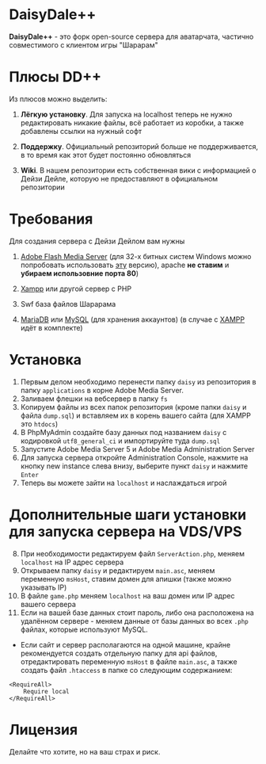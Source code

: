 # DaisyDale++

**DaisyDale++** - это форк open-source сервера для аватарчата, частично совместимого с клиентом игры "Шарарам"

# Плюсы DD++
Из плюсов можно выделить:

1. **Лёгкую установку**. Для запуска на localhost теперь не нужно редактировать никакие файлы, всё работает из коробки, а также добавлены ссылки на нужный софт

2. **Поддержку**. Официальный репозиторий больше не поддерживается, в то время как этот будет постоянно обновляться

3. **Wiki**. В нашем репозитории есть собственная вики с информацией о Дейзи Дейле, которую не предоставляют в официальном репозитории 

# Требования
Для создания сервера с Дейзи Дейлом вам нужны

1. [Adobe Flash Media Server](https://share.dmca.gripe/4bzjnhFhWsBzgscD.zip) (для 32-х битных систем Windows можно попробовать использовать [эту](https://u.to/asXsFA) версию), apache **не ставим** и **убираем использовние порта 80**)

2. [Xampp](https://bit.ly/2TgobyD) или другой сервер с PHP

3. Swf база файлов Шарарама 

4. [MariaDB](https://mariadb.org/download/) или [MySQL](https://dev.mysql.com/downloads/mysql/) (для хранения аккаунтов) (в случае с [XAMPP](https://bit.ly/2TgobyD) идёт в комплекте)

# Установка

1. Первым делом необходимо перенести папку `daisy` из репозитория в папку `applications` в корне Adobe Media Server.
2. Заливаем флешки на вебсервер в папку `fs`
3. Копируем файлы из всех папок репозитория (кроме папки `daisy` и файла `dump.sql`) и вставляем их в корень вашего сайта (для XAMPP это `htdocs`)
4. В PhpMyAdmin создайте базу данных под названием `daisy` с кодировкой `utf8_general_ci` и импортируйте туда `dump.sql`
5. Запустите Adobe Media Server 5 и Adobe Media Administration Server
6. Для запуска сервера откройте Administration Console, нажмите на кнопку new instance слева внизу, выберите пункт `daisy` и нажмите `Enter`
7. Теперь вы можете зайти на `localhost` и наслаждаться игрой

# Дополнительные шаги установки для запуска сервера на VDS/VPS
8. При необходимости редактируем файл `ServerAction.php`, меняем `localhost` на IP адрес сервера
9. Открываем папку `daisy` и редактируем `main.asc`, меняем переменную `msHost`, ставим домен для апишки (также можно указывать IP)
10. В файле `game.php` меняем `localhost` на ваш домен или IP адрес вашего сервера
11. Если на вашей базе данных стоит пароль, либо она расположена на удалённом сервере - меняем данные от базы данных во всех `.php` файлах, которые используют MySQL.
* Если сайт и сервер располагаются на одной машине, крайне рекомендуется создать отдельную папку для api файлов, отредактировать переменную `msHost` в файле `main.asc`, а также создать файл `.htaccess` в папке со следующим содержанием:
```
<RequireAll>
    Require local
</RequireAll>
```
# Лицензия

Делайте что хотите, но на ваш страх и риск.
